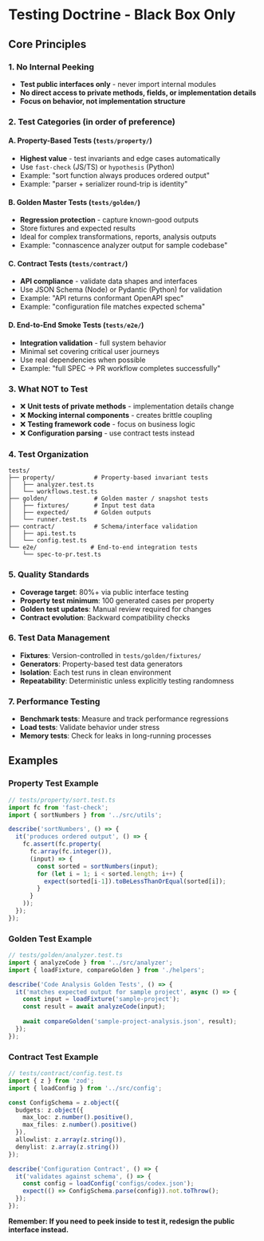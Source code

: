# Testing Doctrine - Black Box Only

## Core Principles

### 1. No Internal Peeking
- **Test public interfaces only** - never import internal modules
- **No direct access to private methods, fields, or implementation details**
- **Focus on behavior, not implementation structure**

### 2. Test Categories (in order of preference)

#### A. Property-Based Tests (`tests/property/`)
- **Highest value** - test invariants and edge cases automatically
- Use `fast-check` (JS/TS) or `hypothesis` (Python)
- Example: "sort function always produces ordered output"
- Example: "parser + serializer round-trip is identity"

#### B. Golden Master Tests (`tests/golden/`)
- **Regression protection** - capture known-good outputs
- Store fixtures and expected results
- Ideal for complex transformations, reports, analysis outputs
- Example: "connascence analyzer output for sample codebase"

#### C. Contract Tests (`tests/contract/`)
- **API compliance** - validate data shapes and interfaces  
- Use JSON Schema (Node) or Pydantic (Python) for validation
- Example: "API returns conformant OpenAPI spec"
- Example: "configuration file matches expected schema"

#### D. End-to-End Smoke Tests (`tests/e2e/`)
- **Integration validation** - full system behavior
- Minimal set covering critical user journeys
- Use real dependencies when possible
- Example: "full SPEC → PR workflow completes successfully"

### 3. What NOT to Test
- ❌ **Unit tests of private methods** - implementation details change
- ❌ **Mocking internal components** - creates brittle coupling
- ❌ **Testing framework code** - focus on business logic
- ❌ **Configuration parsing** - use contract tests instead

### 4. Test Organization
```
tests/
├── property/           # Property-based invariant tests
│   ├── analyzer.test.ts
│   └── workflows.test.ts
├── golden/             # Golden master / snapshot tests
│   ├── fixtures/       # Input test data
│   ├── expected/       # Golden outputs  
│   └── runner.test.ts
├── contract/           # Schema/interface validation
│   ├── api.test.ts
│   └── config.test.ts
└── e2e/               # End-to-end integration tests
    └── spec-to-pr.test.ts
```

### 5. Quality Standards
- **Coverage target**: 80%+ via public interface testing
- **Property test minimum**: 100 generated cases per property
- **Golden test updates**: Manual review required for changes
- **Contract evolution**: Backward compatibility checks

### 6. Test Data Management
- **Fixtures**: Version-controlled in `tests/golden/fixtures/`
- **Generators**: Property-based test data generators
- **Isolation**: Each test runs in clean environment
- **Repeatability**: Deterministic unless explicitly testing randomness

### 7. Performance Testing
- **Benchmark tests**: Measure and track performance regressions
- **Load tests**: Validate behavior under stress
- **Memory tests**: Check for leaks in long-running processes

## Examples

### Property Test Example
```typescript
// tests/property/sort.test.ts
import fc from 'fast-check';
import { sortNumbers } from '../src/utils';

describe('sortNumbers', () => {
  it('produces ordered output', () => {
    fc.assert(fc.property(
      fc.array(fc.integer()),
      (input) => {
        const sorted = sortNumbers(input);
        for (let i = 1; i < sorted.length; i++) {
          expect(sorted[i-1]).toBeLessThanOrEqual(sorted[i]);
        }
      }
    ));
  });
});
```

### Golden Test Example  
```typescript
// tests/golden/analyzer.test.ts
import { analyzeCode } from '../src/analyzer';
import { loadFixture, compareGolden } from './helpers';

describe('Code Analysis Golden Tests', () => {
  it('matches expected output for sample project', async () => {
    const input = loadFixture('sample-project');
    const result = await analyzeCode(input);
    
    await compareGolden('sample-project-analysis.json', result);
  });
});
```

### Contract Test Example
```typescript
// tests/contract/config.test.ts  
import { z } from 'zod';
import { loadConfig } from '../src/config';

const ConfigSchema = z.object({
  budgets: z.object({
    max_loc: z.number().positive(),
    max_files: z.number().positive()
  }),
  allowlist: z.array(z.string()),
  denylist: z.array(z.string())
});

describe('Configuration Contract', () => {
  it('validates against schema', () => {
    const config = loadConfig('configs/codex.json');
    expect(() => ConfigSchema.parse(config)).not.toThrow();
  });
});
```

**Remember: If you need to peek inside to test it, redesign the public interface instead.**
